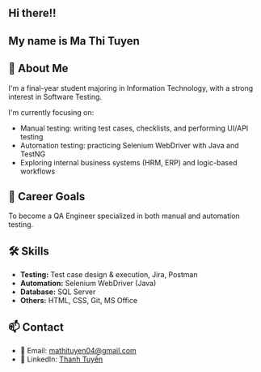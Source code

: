 ## Hi there!!

<!--
**thanhtuyen1902/thanhtuyen1902** is a ✨ _special_ ✨ repository because its `README.md` (this file) appears on your GitHub profile.

Here are some ideas to get you started:

- 🔭 I’m currently working on ...
- 🌱 I’m currently learning ...
- 👯 I’m looking to collaborate on ...
- 🤔 I’m looking for help with ...
- 💬 Ask me about ...
- 📫 How to reach me: ...
- 😄 Pronouns: ...
- ⚡ Fun fact: ...
-->
## My name is Ma Thi Tuyen
## 👋 About Me

I'm a final-year student majoring in Information Technology, with a strong interest in Software Testing.

I'm currently focusing on:
- Manual testing: writing test cases, checklists, and performing UI/API testing
- Automation testing: practicing Selenium WebDriver with Java and TestNG
- Exploring internal business systems (HRM, ERP) and logic-based workflows

## 🎯 Career Goals
To become a QA Engineer specialized in both manual and automation testing.

## 🛠️ Skills
- **Testing:** Test case design & execution, Jira, Postman
- **Automation:** Selenium WebDriver (Java)
- **Database:** SQL Server
- **Others:** HTML, CSS, Git, MS Office


## 📫 Contact
- 📧 Email: mathituyen04@gmail.com
- 🔗 LinkedIn: [Thanh Tuyến]([https://www.linkedin.com/in/your-link](https://www.linkedin.com/in/thanhtuyenat/))
